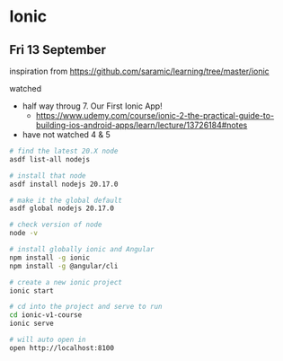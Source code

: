 # Ionic 

## Fri 13 September

inspiration from https://github.com/saramic/learning/tree/master/ionic

watched
- half way throug 7. Our First Ionic App!
  - https://www.udemy.com/course/ionic-2-the-practical-guide-to-building-ios-android-apps/learn/lecture/13726184#notes
- have not watched 4 & 5

```sh
# find the latest 20.X node
asdf list-all nodejs

# install that node
asdf install nodejs 20.17.0

# make it the global default
asdf global nodejs 20.17.0

# check version of node
node -v

# install globally ionic and Angular
npm install -g ionic
npm install -g @angular/cli

# create a new ionic project
ionic start

# cd into the project and serve to run
cd ionic-v1-course
ionic serve

# will auto open in
open http://localhost:8100
```
